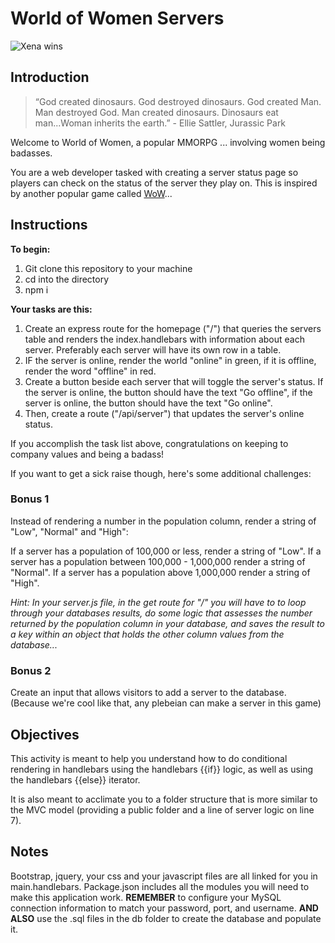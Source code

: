 # World of Women Servers

![Xena wins](https://media.giphy.com/media/MC2CX6rHTU2Zy/giphy.gif)
## Introduction

> “God created dinosaurs. God destroyed dinosaurs. God created Man. Man destroyed God. Man created dinosaurs. 
> Dinosaurs eat man...Woman inherits the earth.”
> \- Ellie Sattler, Jurassic Park

Welcome to World of Women, a popular MMORPG ... involving women being badasses.

You are a web developer tasked with creating a server status page so players can check on the status of the server they play on. This is inspired by another popular game called [WoW](https://worldofwarcraft.com/en-us/game/status)... 


## Instructions

__To begin:__ 
1. Git clone this repository to your machine
2. cd into the directory
3. npm i

__Your tasks are this:__ 
1. Create an express route for the homepage ("/") that queries the servers table and renders the index.handlebars with information about each server. Preferably each server will have its own row in a table. 
2. IF the server is online, render the world "online" in green, if it is offline, render the word "offline" in red.
3. Create a button beside each server that will toggle the server's status. If the server is online, the button should have the text "Go offline", if the server is online, the button should have the text "Go online". 
4. Then, create a route ("/api/server") that updates the server's online status. 

If you accomplish the task list above, congratulations on keeping to company values and being a badass!

If you want to get a sick raise though, here's some additional challenges: 

### Bonus 1
Instead of rendering a number in the population column, render a string of "Low", "Normal" and "High":

If a server has a population of 100,000 or less, render a string of "Low".
If a server has a population between 100,000 - 1,000,000 render a string of "Normal". 
If a server has a population above 1,000,000 render a string of "High". 

*Hint: In your server.js file, in the get route for "/" you will have to to loop through your databases results, do some logic that assesses the number returned by the population column in your database, and saves the result to a key within an object that holds the other column values from the database...*

### Bonus 2
Create an input that allows visitors to add a server to the database. (Because we're cool like that, any plebeian can make a server in this game)

## Objectives

This activity is meant to help you understand how to do conditional rendering in handlebars using the handlebars {{if}} logic, as well as using the handlebars {{else}} iterator. 

It is also meant to acclimate you to a folder structure that is more similar to the MVC model (providing a public folder and a line of server logic on line 7). 

## Notes
Bootstrap, jquery, your css and your javascript files are all linked for you in main.handlebars. Package.json includes all the modules you will need to make this application work. __REMEMBER__ to configure your MySQL connection information to match your password, port, and username. __AND ALSO__ use the .sql files in the db folder to create the database and populate it.
